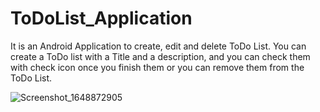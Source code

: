 # ToDoList_Application
It is an Android Application to create, edit and delete ToDo List.
You can create a ToDo list with a Title and a description, and you can check them with check icon once you finish them or you can remove them from the ToDo List.


![Screenshot_1648872905](https://user-images.githubusercontent.com/68063138/161365847-53732870-857f-40b1-89c4-5d5b0eee17e2.png)
